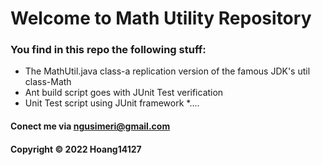 # Welcome to Math Utility Repository

### You find in this repo the following stuff:

* The MathUtil.java class-a replication version of the famous JDK's util class-Math
* Ant build script goes with JUnit Test verification
* Unit Test script using JUnit framework
*....

#### Conect me via ngusimeri@gmail.com

#### Copyright &#169; 2022 Hoang14127
